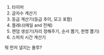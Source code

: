 1. 타이머
2. 글자수 계산기
3. 등급 계산기(등급 추이, 모고 포함)
4. 플래너(매일 and 전체)
5. 랜덤 생성기(자리 정해주기, 순서 뽑기, 한명 뽑기)
6. 스피치 시간 계산기

뭐 먼저 낼지는 몰루?
